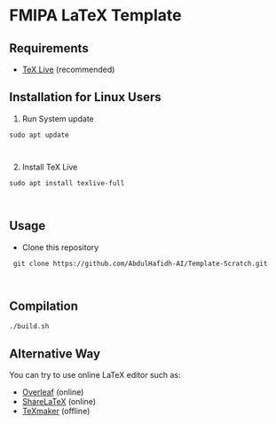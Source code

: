 # FMIPA LaTeX Template


## Requirements

- [TeX Live](https://www.tug.org/texlive/) (recommended)

## Installation for Linux Users
1. Run System update
<pre><code>sudo apt update </pre> </code>
2. Install TeX Live
<pre><code>sudo apt install texlive-full </pre> </code>

## Usage

- Clone this repository

<pre><code> git clone https://github.com/AbdulHafidh-AI/Template-Scratch.git </pre> </code>

## Compilation


<pre><code>./build.sh</code></pre>


## Alternative Way

You can try to use online LaTeX editor such as:
- [Overleaf](https://www.overleaf.com/) (online)
- [ShareLaTeX](https://www.sharelatex.com/) (online)
- [TeXmaker](http://www.xm1math.net/texmaker/) (offline)

